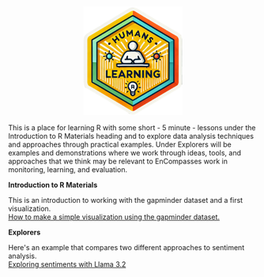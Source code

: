 <div align="center">
<img src="https://github.com/EnCompass-Worldwide/Humans-Learning/blob/main/humanslearning.png" width = "200px"  /> 
</div>




This is a place for learning R with some short - 5 minute - lessons under the Introduction to R Materials heading and to explore data analysis techniques and approaches through practical examples. Under Explorers will be examples and demonstrations where we work through ideas, tools, and approaches that we think may be relevant to EnCompasses work in monitoring, learning, and evaluation.  

**Introduction to R Materials**

This is an introduction to working with the gapminder dataset and a first visualization. <br>
[How to make a simple visualization using the gapminder dataset.](https://encompass-worldwide.github.io/Humans-Learning/lesson1_gapminder.html)


**Explorers**

Here's an example that compares two different approaches to sentiment analysis. <br>
[Exploring sentiments with Llama 3.2](https://encompass-worldwide.github.io/Humans-Learning/sentiments_llama.html)

